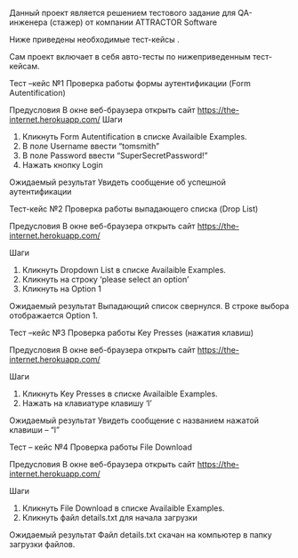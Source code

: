 Данный проект является решением тестового задание для QA-инженера (стажер) 
от компании ATTRACTOR Software

Ниже приведены необходимые тест-кейсы . 

Сам проект включает в себя авто-тесты по нижеприведенным тест-кейсам.

Тест –кейс №1
Проверка работы формы аутентификации (Form Autentification)

Предусловия 
В окне веб-браузера открыть сайт https://the-internet.herokuapp.com/ 
Шаги 
1.	Кликнуть  Form Autentification в  списке Availaible Examples.
2.	В поле Username ввести “tomsmith”
3.	В поле Password ввести “SuperSecretPassword!”
4.	Нажать кнопку Login

Ожидаемый результат 
Увидеть сообщение об успешной аутентификации


Тест-кейс №2
Проверка работы выпадающего списка (Drop List)

Предусловия 
В окне веб-браузера открыть сайт https://the-internet.herokuapp.com/ 

Шаги 
1.	Кликнуть Dropdown List в  списке Availaible Examples.
2.	Кликнуть на строку ‘please select an option’
3.	Кликнуть на Option 1

Ожидаемый результат 
Выпадающий список свернулся. В строке выбора отображается Option 1.


Тест –кейс №3
Проверка работы Key Presses (нажатия клавиш)

Предусловия 
В окне веб-браузера открыть сайт https://the-internet.herokuapp.com/ 

Шаги 
1.	Кликнуть  Key Presses в  списке Availaible Examples.
2.	Нажать на клавиатуре клавишу ‘l’

Ожидаемый результат 
Увидеть сообщение с названием нажатой клавиши  – “l”


Тест – кейс №4
Проверка работы File Download

Предусловия 
В окне веб-браузера открыть сайт https://the-internet.herokuapp.com/ 

Шаги 
1.	Кликнуть File Download в  списке Availaible Examples.
2.	Кликнуть файл details.txt для начала загрузки

Ожидаемый результат
Файл details.txt скачан на компьютер в папку загрузки файлов.
